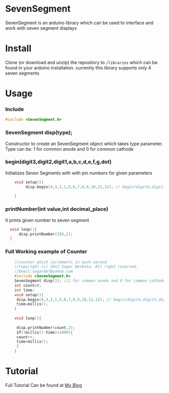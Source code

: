 # SevenSegment
SevenSegment is an arduino library which can be used to interface and work with seven segment displays

# Install

Clone (or download and unzip) the repository to `/libraries`
which can be found in your arduino installation. currently this library supports only 4 seven segments

# Usage

### Include

```c++
#include <SevenSegment.h>
```

### SevenSegment disp(type); 

Constructor to create an SevenSegment object which takes type parameter.
Type can be:
1 for common anode and 0 for common cathode



### begin(digit3,digit2,digit1,a,b,c,d,e,f,g,dot)

Initializes Seven Segments with with pin numbers for given parameters

```c++
	void setup(){
		 disp.begin(4,3,2,1,5,6,7,8,9,10,11,12); // begin(digit4,digit3,digit2,digit1,a,b,c,d,e,f,g,dot) pins 
		 
	}
```

### printNumber(int value,int decimal_place)

It prints given number to seven segment
```c++
  void loop(){
  	  disp.printNumber(355,2);
  }
```

### Full Working example of Counter



```c++
	//counter which increments in each second
	//Copyright (c) 2013 Sagar Devkota. All right reserved.
	//Email:sagarda7@yahoo.com
	#include <SevenSegment.h>
	SevenSegment disp(1); //1 for common anode and 0 for common cathode
	int count=0;
	int time;
	void setup(){
	 disp.begin(4,3,2,1,5,6,7,8,9,10,11,12); // begin(digit4,digit3,digit2,digit1,a,b,c,d,e,f,g,dot) pins 
	 time=millis();
	}
	 
	void loop(){
	 
	 disp.printNumber(count,2);
	 if((millis()-time)>1000){
	 count++;
	 time=millis();
	 }
	}
```



# Tutorial
Full Tutorial Can be found at [My Blog](http://www.sagardevkota.com.np/blog/use-seven-segment-display-easily-using-my-sevensegment-library/)
